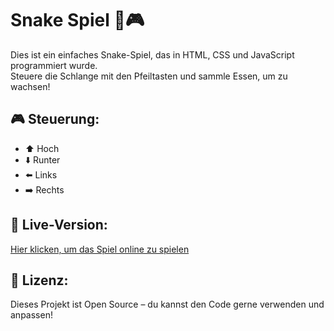 # Snake Spiel 🐍🎮

Dies ist ein einfaches Snake-Spiel, das in HTML, CSS und JavaScript programmiert wurde.  
Steuere die Schlange mit den Pfeiltasten und sammle Essen, um zu wachsen!

## 🎮 Steuerung:
- ⬆️ Hoch
- ⬇️ Runter
- ⬅️ Links
- ➡️ Rechts

## 🚀 Live-Version:
[Hier klicken, um das Spiel online zu spielen](https://DEIN-GITHUB-USERNAME.github.io/REPO-NAME/)

## 📜 Lizenz:
Dieses Projekt ist Open Source – du kannst den Code gerne verwenden und anpassen!

